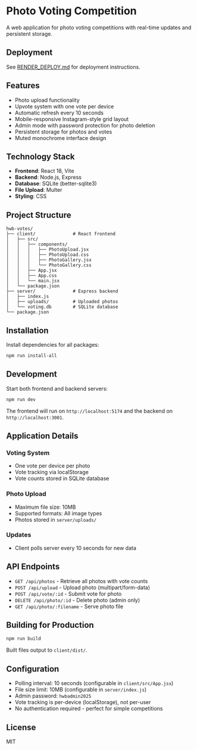 # Photo Voting Competition

A web application for photo voting competitions with real-time updates and persistent storage.

## Deployment

See [RENDER_DEPLOY.md](./RENDER_DEPLOY.md) for deployment instructions.

## Features

- Photo upload functionality
- Upvote system with one vote per device
- Automatic refresh every 10 seconds
- Mobile-responsive Instagram-style grid layout
- Admin mode with password protection for photo deletion
- Persistent storage for photos and votes
- Muted monochrome interface design

## Technology Stack

- **Frontend**: React 18, Vite
- **Backend**: Node.js, Express
- **Database**: SQLite (better-sqlite3)
- **File Upload**: Multer
- **Styling**: CSS

## Project Structure

```
hwb-votes/
├── client/              # React frontend
│   ├── src/
│   │   ├── components/
│   │   │   ├── PhotoUpload.jsx
│   │   │   ├── PhotoUpload.css
│   │   │   ├── PhotoGallery.jsx
│   │   │   └── PhotoGallery.css
│   │   ├── App.jsx
│   │   ├── App.css
│   │   └── main.jsx
│   └── package.json
├── server/              # Express backend
│   ├── index.js
│   ├── uploads/         # Uploaded photos
│   └── voting.db        # SQLite database
└── package.json
```

## Installation

Install dependencies for all packages:
```bash
npm run install-all
```

## Development

Start both frontend and backend servers:
```bash
npm run dev
```

The frontend will run on `http://localhost:5174` and the backend on `http://localhost:3001`.

## Application Details

### Voting System
- One vote per device per photo
- Vote tracking via localStorage
- Vote counts stored in SQLite database

### Photo Upload
- Maximum file size: 10MB
- Supported formats: All image types
- Photos stored in `server/uploads/`

### Updates
- Client polls server every 10 seconds for new data

## API Endpoints

- `GET /api/photos` - Retrieve all photos with vote counts
- `POST /api/upload` - Upload photo (multipart/form-data)
- `POST /api/vote/:id` - Submit vote for photo
- `DELETE /api/photo/:id` - Delete photo (admin only)
- `GET /api/photo/:filename` - Serve photo file

## Building for Production

```bash
npm run build
```

Built files output to `client/dist/`.

## Configuration

- Polling interval: 10 seconds (configurable in `client/src/App.jsx`)
- File size limit: 10MB (configurable in `server/index.js`)
- Admin password: `hwbadmin2025`
- Vote tracking is per-device (localStorage), not per-user
- No authentication required - perfect for simple competitions

## License

MIT
